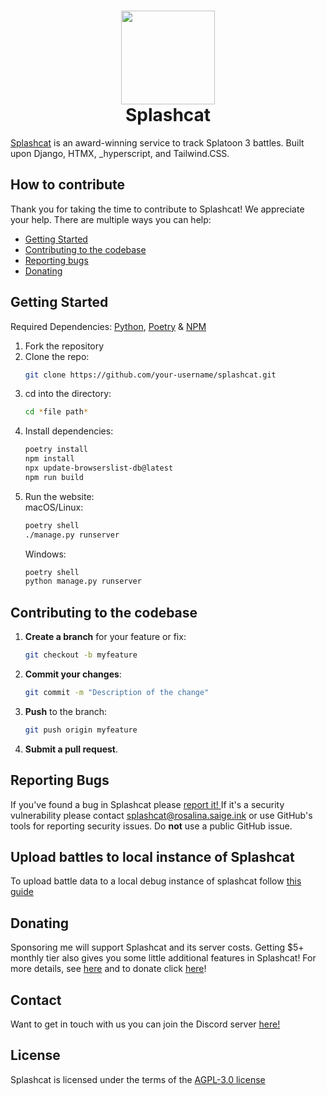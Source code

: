<h1 align='center'>
<img src="https://raw.githubusercontent.com/splashcat-ink/splashcat/refs/heads/main/static/images/judd-pride.png" width="150">
<br>
<b>Splashcat</b>
</h1>

[Splashcat](http://splashcat.ink "Splashcat") is an award-winning service to track Splatoon 3 battles. Built upon Django, HTMX, _hyperscript, and Tailwind.CSS.

## How to contribute
Thank you for taking the time to contribute to Splashcat! We appreciate your help. There are multiple ways you can help:
- [Getting Started](#getting-started)
- [Contributing to the codebase](#contributing-to-the-codebase)
- [Reporting bugs](#reporting-bugs)
- [Donating](https://github.com/sponsors/catgirlinspace)

## Getting Started
Required Dependencies: [Python](https://www.python.org/downloads/ "Python"), [Poetry](http://python-poetry.org/docs "Poetry") & [NPM](https://docs.npmjs.com/downloading-and-installing-node-js-and-npm "NPM")
1. Fork the repository
2. Clone the repo:
    ```bash
    git clone https://github.com/your-username/splashcat.git
    ```
3.  cd into the directory:
    ```bash
    cd *file path*
    ```
4. Install dependencies:
    ```bash
	poetry install
	npm install
	npx update-browserslist-db@latest
	npm run build
    ```
5. Run the website:
   <br>
   macOS/Linux:
	```bash
	poetry shell
	./manage.py runserver
	```
   Windows:
	```bash
	poetry shell
	python manage.py runserver
	```

## Contributing to the codebase
1. **Create a branch** for your feature or fix:
    ```bash
    git checkout -b myfeature
    ```
2. **Commit your changes**:
    ```bash
    git commit -m "Description of the change"
    ```
3. **Push** to the branch:
    ```bash
    git push origin myfeature
    ```
4. **Submit a pull request**.

## Reporting Bugs
If you've found a bug in Splashcat please [report it! ](https://github.com/splashcat-ink/splashcat/issues/new "report it! ")
If it's a security vulnerability please contact splashcat@rosalina.saige.ink or use GitHub's tools for reporting security issues. Do **not** use a public GitHub issue.

## Upload battles to local instance of Splashcat
To upload battle data to a local debug instance of splashcat follow [this guide](https://github.com/splashcat-ink/splashcat/blob/main/UPLOADING-BATTLES.md)

## Donating
Sponsoring me will support Splashcat and its server costs. Getting $5+ monthly tier also gives you some little additional features in Splashcat! For more details, see [here](https://splashcat.ink/sponsor/ "here") and to donate click [here](https://github.com/sponsors/catgirlinspace "here")!

## Contact
Want to get in touch with us you can join the Discord server [here!](https://discord.gg/JPFwvbSWMS "here!") 

## License
Splashcat is licensed under the terms of the [AGPL-3.0 license ](https://github.com/splashcat-ink/splashcat/blob/main/LICENSE "AGPL-3.0 license ")

